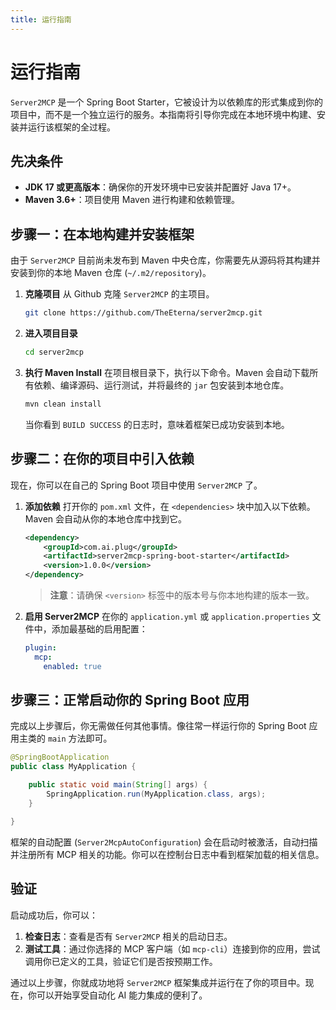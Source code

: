 ```yaml
---
title: 运行指南
---
```


# 运行指南

`Server2MCP` 是一个 Spring Boot Starter，它被设计为以依赖库的形式集成到你的项目中，而不是一个独立运行的服务。本指南将引导你完成在本地环境中构建、安装并运行该框架的全过程。

## 先决条件

-   **JDK 17 或更高版本**：确保你的开发环境中已安装并配置好 Java 17+。
-   **Maven 3.6+**：项目使用 Maven 进行构建和依赖管理。

## 步骤一：在本地构建并安装框架

由于 `Server2MCP` 目前尚未发布到 Maven 中央仓库，你需要先从源码将其构建并安装到你的本地 Maven 仓库 (`~/.m2/repository`)。

1.  **克隆项目**
    从 Github 克隆 `Server2MCP` 的主项目。
    ```bash
    git clone https://github.com/TheEterna/server2mcp.git
    ```

2.  **进入项目目录**
    ```bash
    cd server2mcp
    ```

3.  **执行 Maven Install**
    在项目根目录下，执行以下命令。Maven 会自动下载所有依赖、编译源码、运行测试，并将最终的 `jar` 包安装到本地仓库。
    ```bash
    mvn clean install
    ```
    当你看到 `BUILD SUCCESS` 的日志时，意味着框架已成功安装到本地。

## 步骤二：在你的项目中引入依赖

现在，你可以在自己的 Spring Boot 项目中使用 `Server2MCP` 了。

1.  **添加依赖**
    打开你的 `pom.xml` 文件，在 `<dependencies>` 块中加入以下依赖。Maven 会自动从你的本地仓库中找到它。

    ```xml
    <dependency>
        <groupId>com.ai.plug</groupId>
        <artifactId>server2mcp-spring-boot-starter</artifactId>
        <version>1.0.0</version>
    </dependency>
    ```
    > **注意**：请确保 `<version>` 标签中的版本号与你本地构建的版本一致。

2.  **启用 Server2MCP**
    在你的 `application.yml` 或 `application.properties` 文件中，添加最基础的启用配置：

    ```yaml
    plugin:
      mcp:
        enabled: true
    ```

## 步骤三：正常启动你的 Spring Boot 应用

完成以上步骤后，你无需做任何其他事情。像往常一样运行你的 Spring Boot 应用主类的 `main` 方法即可。

```java
@SpringBootApplication
public class MyApplication {

    public static void main(String[] args) {
        SpringApplication.run(MyApplication.class, args);
    }

}
```

框架的自动配置 (`Server2McpAutoConfiguration`) 会在启动时被激活，自动扫描并注册所有 MCP 相关的功能。你可以在控制台日志中看到框架加载的相关信息。

## 验证

启动成功后，你可以：
1.  **检查日志**：查看是否有 `Server2MCP` 相关的启动日志。
2.  **测试工具**：通过你选择的 MCP 客户端（如 `mcp-cli`）连接到你的应用，尝试调用你已定义的工具，验证它们是否按预期工作。

通过以上步骤，你就成功地将 `Server2MCP` 框架集成并运行在了你的项目中。现在，你可以开始享受自动化 AI 能力集成的便利了。 